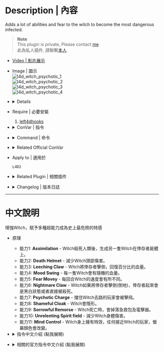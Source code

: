 # Description | 內容
Adds a lot of abilities and fear to the witch to become the most dangerous infected.

> __Note__ <br/>
This plugin is private, Please contact [me](https://github.com/fbef0102/Game-Private_Plugin#私人插件列表-private-plugins-list)<br/>
此為私人插件, 請聯繫[本人](https://github.com/fbef0102/Game-Private_Plugin#私人插件列表-private-plugins-list)

* [Video | 影片展示](https://youtu.be/mWu6H4FAPNI)

* Image | 圖示
	<br/>![l4d_witch_psychotic_1](image/l4d_witch_psychotic_1.gif)
	<br/>![l4d_witch_psychotic_2](image/l4d_witch_psychotic_2.gif)
	<br/>![l4d_witch_psychotic_3](image/l4d_witch_psychotic_3.gif)
	<br/>![l4d_witch_psychotic_4](image/l4d_witch_psychotic_4.gif)

* <details><summary>Details</summary>

	* <b>Assimilation ability</b> - When a Survivor is killed by the Witch, she will create another Witch on dead body.
	* <b>Death Helmet Ability</b> - Reduce damage to witch's head.
	* <b>Leeching Claw ability</b> - When the Witch incaps a Survivor, she heals herself with some of their stolen life force.
	* <b>Mood Swing ability</b> - The Witch has a varied health.
	* <b>Fear Move ability</b> - Set different Witch Speed each round.
	* <b>Nightmare Claw ability</b> - When incapped by the Witch, the Survivor is either set to B&W or killed immediately.
	* <b>Psychotic Charge ability</b> - The Witch will send any Survivors flying in her path while pursuing her victim.
	* <b>Shameful Cloak ability</b> - Distraught by what she has become, the Witch will try to hide her form from the world.
	* <b>Sorrowful Remorse ability</b> - When a Witch is killed, she leaves behind a Medkit and Defib.
	* <b>Unrelenting Spirit field ability</b> - Reduce damage to witch's body.
	* <b>Mind Control ability</b> - Anyone who near to these witches will change the screen color.
</details>

* Require | 必要安裝
	1. [left4dhooks](https://forums.alliedmods.net/showthread.php?t=321696)

* <details><summary>ConVar | 指令</summary>

	* cfg/sourcemod/l4d_witch_psychotic.cfg
		```php
		// If 1, Enable Assimilation Ability: When a Survivor is killed by the Witch, she will create another Witch on dead body.
		l4d_witch_psychotic_assimilation_enable "1"

		// Chance to create the witch on dead body. [1-100]
		l4d_witch_psychotic_assimilation_chance "100"

		// If 1, Enable Death Helmet Ability: Reduce damage to witch's head.
		l4d_witch_psychotic_deathhelmet_enable "1"

		// Percentage that damage to Witch's head is reduced. (0=No Dmg)
		l4d_witch_psychotic_deathhelmet_amount "0.3"

		// If 1, Enable Leeching Claw ability: When the Witch incaps a Survivor, she heals herself with some of their stolen life force.
		l4d_witch_psychotic_leechingclaw_enable "1"

		// Percentage of Max health to restore to the Witch after incaps a Survivor. [1-100]%
		l4d_witch_psychotic_leechingclaw_amount "10"

		// If 1, Enable Mood Swing ability: The Witch has a varied health.
		l4d_witch_psychotic_moodswing_enable "1"

		// Minimum HP for the Witch.
		l4d_witch_psychotic_moodswing_hp_min "1000"

		// Maximum HP for the Witch.
		l4d_witch_psychotic_moodswing_hp_max "1500"

		// If 1, Enable Fear Move ability: Set different Witch Speed each round.
		l4d_witch_psychotic_fearmove_enable "1"

		// Minimum Witch speed adjustment each round.
		l4d_witch_psychotic_fearmove_speed_min "0.8"

		// Maximum Witch speed adjustment each round.
		l4d_witch_psychotic_fearmove_speed_max "1.8"

		// If 1, Enable Nightmare Claw ability: When incapped by the Witch, the Survivor is either set to B&W or killed immediately.
		l4d_witch_psychotic_nightmareclaw_enable "1"

		// Type of Nightmare Claw: 1 = Survivor is set to B&W, 2 = Survivor is killed.
		l4d_witch_psychotic_nightmareclaw_type "1"

		// (L4D2) If 1, Enable Psychotic Charge ability: The Witch will send any Survivors flying in her path while pursuing her victim.
		l4d_witch_psychotic_psychoticcharge_enable "1"

		// (L4D2) Knock back damage the Witch causes to Survivor.
		l4d_witch_psychotic_psychoticcharge_damage "10"

		// (L4D2) Power a Survivor is hit with during Psychotic Charge.
		l4d_witch_psychotic_psychoticcharge_power "300.0"

		// If 1, Enable Shameful Cloak ability: Distraught by what she has become, the Witch will try to hide her form from the world.
		l4d_witch_psychotic_shamefulcloak_enable "1"

		// Chance the Witch will use Shameful Cloak when spawned. [1-100]
		l4d_witch_psychotic_shamefulcloak_chance "25"

		// Modifies the visibility of the Witch while using Shameful Cloak.
		l4d_witch_psychotic_shamefulcloak_visibility "100"

		// If 1, Enable Sorrowful Remorse ability: When a Witch is killed, she leaves behind a Medkit and Defib.
		l4d_witch_psychotic_sorrowfulremorse_enable "1"

		// Chance the Witch drop Medkit and Defib. [1-100]
		l4d_witch_psychotic_sorrowfulremorse_chance "90"

		// Time in seconds to remove Medkit and Defib if no one picks up after drop. (0=Off)
		l4d_witch_psychotic_sorrowfulremorse_time "100"

		// If 1, Enable Unrelenting Spirit ability: Reduce damage to witch's body.
		l4d_witch_psychotic_unrelentingspirit_enable "1"

		// Percent of damage to the Witch reduced by Unrelenting Spirit. (0=No Dmg)
		l4d_witch_psychotic_unrelentingspirit_amount "0.8"

		// If 1, Enable Mind Control ability: Anyone who near to these witches will change the screen color.
		l4d_witch_psychotic_mindcontrol_enable "1"

		// Chance the Witch has Mind Control ability. [1-100]
		l4d_witch_psychotic_mindcontrol_chance "50"

		// How far does the effect range.
		l4d_witch_psychotic_mindcontrol_glow_distance "250"

		// (L4D2) Mind Control Witch Glow Color
		l4d_witch_psychotic_mindcontrol_glow_color "100 50 100"

		// (L4D2) Mind Control Witch Glow Range. (0=Disable Glow)
		l4d_witch_psychotic_mindcontrol_glow_range "300"

		// 1=Ghost, 2=Red, 4=Lightning, 8=Yellow, 16=Infected, 32=Thirdstrike, 64=Blue, 128=Sunrise, 255=All. Effects to randomly select from. Add the numbers together.
		l4d_witch_psychotic_mindcontrol_effect "255"
		```
</details>

* <details><summary>Command | 命令</summary>

	None
</details>

* <details><summary>Related Official ConVar</summary>

	* write down the following cvars in cfg/server.cfg
		```php
		// Witch chase speed (default: 300)
		sm_cvar z_witch_speed 300

		// witch alarm range (default: 100)
		sm_cvar z_witch_personal_space 400 

		// witch damage every hit on standing survivor (default: 100)
		sm_cvar z_witch_damage 100

		// witch damage every hit on down survivor (default: 30)
		sm_cvar z_witch_damage_per_kill_hit 30
		```
</details>

* Apply to | 適用於
	```
	L4D2
	```

* <details><summary>Related Plugin | 相關插件</summary>

	1. [l4d_ultra_witch](/Plugin_插件/Witch_女巫/l4d_ultra_witch): The Witch's hit deals a set amount of damage instead of instantly incapping, while also sending the survivor flying.
		> Witch不會一抓倒地，而是擊飛倖存者
	2. [l4d_witch_cry](/Plugin_插件/Witch_女巫/l4d_witch_cry): Call the horde if player woke up or killed the witch
		> 驚嚇或殺死Witch會引發屍潮來臨
	3. [l4d_witch_guard](/Plugin_插件/Witch_女巫/l4d_witch_guard): Witch killer takes the witch on his back and uses it as a guard
		> 殺死Witch之後可以把她背在後面，把Witch放置下來之後她會幫忙打殭屍和特感
	4. [Bomber Witch by Dragokas](https://forums.alliedmods.net/showthread.php?t=339744): Witch equipped both with molotov and pipe bomb
		> Witch 手上拿著土製炸彈與燃燒瓶
</details>

* <details><summary>Changelog | 版本日誌</summary>

	```php
	//Mortiegama @ 2014-2017
	//HarryPotter @ 2023
	```
	* v1.0h (2023-7-27)
		* Remake code, convert code to latest syntax
		* Fix warnings when compiling on SourceMod 1.11.
		* Optimize code and improve performance
		* Replace Gamedata with left4dhooks
		* Delete "Support Group ability"
		* Add "Fear Move ability", "Mind Control ability"
		* Attach Particle and Glow to witch when witch spawns.

	* v1.3
		* [Original Plugin by Mortiegama](https://forums.alliedmods.net/showthread.php?t=236472)
</details>

- - - -
# 中文說明
增強Witch，賦予多種超能力成為史上最危險的特感

* 原理
	* 能力1: <b>Assimilation</b> - Witch殺死人類後，生成另一隻Witch在倖存者屍體上。
	* 能力2: <b>Death Helmet</b> - 減少Witch頭部傷害。
	* 能力3: <b>Leeching Claw</b> - Witch將倖存者擊倒，回復百分比的血量。
	* 能力4: <b>Mood Swing</b> - 每一隻Witch會有隨機的血量。
	* 能力5: <b>Fear Movey</b> - 每回合Witch的速度會有所不同。
	* 能力6: <b>Nightmare Claw</b> - Witch如果將倖存者擊倒(倒地)，倖存者起來會是黑白狀態或者直接被殺死。
	* 能力7: <b>Psychotic Charge</b> - 擋住Witch去路的玩家會被擊飛。
	* 能力8: <b>Shameful Cloak</b> - Witch會隱形。
	* 能力9: <b>Sorrowful Remorse</b> - Witch死亡時，會掉落急救包及電擊器。
	* 能力10: <b>Unrelenting Spirit field</b> - 減少Witch身體傷害。
	* 能力11: <b>Mind Control</b> - Witch身上擁有特效，任何接近Witch的玩家，螢幕顏色會改變。

* <details><summary>指令中文介紹 (點我展開)</summary>

	* cfg/sourcemod/l4d_witch_psychotic.cfg
		```php
		// 為1時，開啟 Assimilation 能力: Witch殺死人類後，生成另一隻Witch在倖存者屍體上。
		l4d_witch_psychotic_assimilation_enable "1"

		// (Assimilation 能力) 生成另一隻Witch的機率. [1-100]%
		l4d_witch_psychotic_assimilation_chance "100"

		// 為1時，開啟 Death Helmet 能力: 減少Witch頭部傷害。
		l4d_witch_psychotic_deathhelmet_enable "1"

		// (Death Helmet 能力) 減少Witch頭部受到的傷害比. (0=無傷)
		l4d_witch_psychotic_deathhelmet_amount "0.3"

		// 為1時，開啟 Leeching Claw 能力: Witch將倖存者擊倒，回復百分比的血量。
		l4d_witch_psychotic_leechingclaw_enable "1"

		// (Leeching Claw 能力) 血量回復的百分比. [1-100]%
		l4d_witch_psychotic_leechingclaw_amount "10"

		// 為1時，開啟 Mood Swing 能力: 每一隻Witch會有隨機的血量。
		l4d_witch_psychotic_moodswing_enable "1"

		// (Mood Swing 能力) Witch 隨機血量最少值
		l4d_witch_psychotic_moodswing_hp_min "1000"

		// (Mood Swing 能力) Witch 隨機血量最大值
		l4d_witch_psychotic_moodswing_hp_max "1500"

		// 為1時，開啟 Fear Move 能力: 每回合Witch的速度會有所不同。
		l4d_witch_psychotic_fearmove_enable "1"

		// (Fear Move 能力) Witch 每回合隨機速度最小調整.
		l4d_witch_psychotic_fearmove_speed_min "0.8"

		// (Fear Move 能力)  Witch 每回合隨機速度最大調整.
		l4d_witch_psychotic_fearmove_speed_max "1.8"

		// 為1時，開啟 Nightmare Claw 能力: Witch如果將倖存者擊倒(倒地)，倖存者起來會是黑白狀態或者直接被殺死。
		l4d_witch_psychotic_nightmareclaw_enable "1"

		// (Nightmare Claw 能力) Witch如果將倖存者擊倒，處理方式: 1 = 將倖存者變成黑白狀態, 2 = 倖存者直接被殺死.
		l4d_witch_psychotic_nightmareclaw_type "1"

		// (L4D2) 為1時，開啟 Psychotic Charge 能力: 擋住Witch去路的玩家會被擊飛。
		l4d_witch_psychotic_psychoticcharge_enable "1"

		// (L4D2) (Psychotic Charge 能力) 擊飛的傷害值.
		l4d_witch_psychotic_psychoticcharge_damage "10"

		// (L4D2) (Psychotic Charge 能力) 擊飛的力道.
		l4d_witch_psychotic_psychoticcharge_power "300.0"

		// 為1時，開啟 Shameful Cloak 能力: Witch會隱形。
		l4d_witch_psychotic_shamefulcloak_enable "1"

		// (Shameful Cloak 能力) 每一隻Witch隱形的機率. [1-100]%
		l4d_witch_psychotic_shamefulcloak_chance "25"

		// (Shameful Cloak 能力) 隱形的透明度 [0-255]
		l4d_witch_psychotic_shamefulcloak_visibility "100"

		// 為1時，開啟 Sorrowful Remorse 能力: Witch死亡時，會掉落急救包及電擊器。
		l4d_witch_psychotic_sorrowfulremorse_enable "1"

		// (Sorrowful Remorse 能力) 掉落急救包及電擊器的機率. [1-100]%
		l4d_witch_psychotic_sorrowfulremorse_chance "90"

		// (Sorrowful Remorse 能力) 無人撿起治療包或者電擊器，100秒之後將自動移除. (0=不移除)
		l4d_witch_psychotic_sorrowfulremorse_time "100"

		// 為1時，開啟 Unrelenting Spirit 能力: 減少Witch身體傷害。
		l4d_witch_psychotic_unrelentingspirit_enable "1"

		// (Unrelenting Spirit 能力) 減少Witch身體受到的傷害比. (0=無傷)
		l4d_witch_psychotic_unrelentingspirit_amount "0.8"

		// 為1時，開啟 Mind Control 能力: Witch身上擁有特效，任何接近Witch的玩家，螢幕顏色會改變。
		l4d_witch_psychotic_mindcontrol_enable "1"

		// (Mind Control 能力) 每一隻Witch有 Mind Control 能力的機率. [1-100]%
		l4d_witch_psychotic_mindcontrol_chance "50"

		// (Mind Control 能力) 靠近此範圍內的玩家，螢幕顏色會改變。
		l4d_witch_psychotic_mindcontrol_glow_distance "250"

		// (L4D2) (Mind Control 能力) Mind Control Witch 光圈顏色，RGB三色
		l4d_witch_psychotic_mindcontrol_glow_color "100 50 100"

		// (L4D2) (Mind Control 能力) Mind Control Witch 光圈發光範圍. (0=沒有光圈)
		l4d_witch_psychotic_mindcontrol_glow_range "300"

		// (Mind Control 能力) 1=靈魂特感視野, 2=紅色, 4=閃電, 8=黃色, 16=特感視野, 32=黑白狀態, 64=藍色, 128=太陽, 255=全部. 螢幕顏色改變的種類，從中隨機挑選. 請將數字相加起來.
		l4d_witch_psychotic_mindcontrol_effect "255"
		```
</details>

* <details><summary>相關的官方指令中文介紹 (點我展開)</summary>

	* 以下指令寫入文件 cfg/server.cfg，可自行調整
		```php
		// Witch 追人速度 (預設: 300)
		sm_cvar z_witch_speed 300

		// witch 警戒範圍 (設置越大，越容易被驚嚇) (預設: 100)
		sm_cvar z_witch_personal_space 400 

		// witch 對站立的倖存者傷害 (預設: 100)
		sm_cvar z_witch_damage 100

		// witch 對倒地的倖存者傷害 (預設: 30)
		sm_cvar z_witch_damage_per_kill_hit 30
		```
</details>